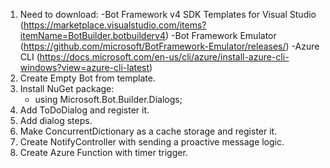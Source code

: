 1. Need to download:
    -Bot Framework v4 SDK Templates for Visual Studio (https://marketplace.visualstudio.com/items?itemName=BotBuilder.botbuilderv4)
    -Bot Framework Emulator (https://github.com/microsoft/BotFramework-Emulator/releases/)
    -Azure CLI (https://docs.microsoft.com/en-us/cli/azure/install-azure-cli-windows?view=azure-cli-latest)
2. Create Empty Bot from template.
3. Install NuGet package:
    - using Microsoft.Bot.Builder.Dialogs;
5. Add ToDoDialog and register it.
6. Add dialog steps.
7. Make ConcurrentDictionary as a cache storage and register it.
8. Create NotifyController with sending a proactive message logic.
9. Create Azure Function with timer trigger.


